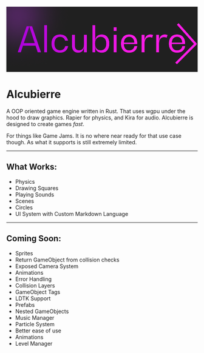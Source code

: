 ![Logo](logo.png)
# Alcubierre
A OOP oriented game engine written in Rust. That uses wgpu under the hood to draw graphics. Rapier for physics, and Kira for audio.
Alcubierre is designed to create games *fast*. 

For things like Game Jams. 
It is no where near ready for that use case though. As what it supports is still extremely limited.

---

## What Works:
* Physics
* Drawing Squares
* Playing Sounds
* Scenes
* Circles
* UI System with Custom Markdown Language

---

## Coming Soon:
* Sprites
* Return GameObject from collision checks
* Exposed Camera System
* Animations
* Error Handling
* Collision Layers
* GameObject Tags
* LDTK Support
* Prefabs
* Nested GameObjects
* Music Manager
* Particle System
* Better ease of use
* Animations
* Level Manager